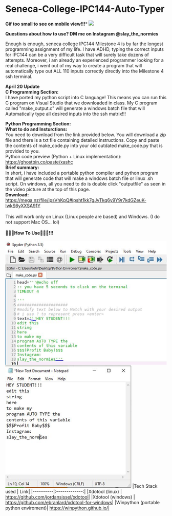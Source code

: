 # Seneca-College-IPC144-Auto-Typer
**Gif too small to see on mobile view!!!***
![](https://github.com/RetributionByRevenue/Seneca-College-IPC144-Auto-Typer/blob/master/github_display.gif?raw=true)

**Questions about how to use? DM me on Instagram @slay_the_normies**

Enough is enough, seneca college IPC144 Milestone 4 is by far the longest programming assignment of my life.
I have ADHD, typing the correct inputs for IPC144 can be a very difficult task that will surely take dozens of attempts.
Moreover, i am already an experienced programmer looking for a real challenge, i went out of my way to create a program that will automatically type out ALL 110 inputs correctly directly into the Milestone 4 ssh terminal. 

**April 20 Update**<br>
**C Programming Section:**<br>
I have ported my python script into C language! This means you can run this C program on Visual Studio that we downloaded in class.  My C program called "make_output.c" will generate a windows batch file that will Automatically type all desired inputs into the ssh matrix!!!

**Python Programming Section:**<br>
**What to do and Insturctions:**<br>
You need to download from the link provided below. You will download a zip file and there is a txt file containing detailed instructions. Copy and paste the contents of make_code.py into your old outdated make_code.py that is provided to you.<br>
Python code preview (Python + Linux implementation): https://ghostbin.co/paste/xashc<br>
**Brief summary:**<br>
In short, i have included a portable python compiler and python program that will generate code that will make a windows batch file or linux .sh script.  On windows, all you need to do is double click "outputfile" as seen in the video picture at the top of this page.<br>
**Download:** 
https://mega.nz/file/ipsVhKpQ#ipsht1kk7gJyTkq6y9Y9r7kdGZeuK-lwkS6yXXSA91Y
<br><br>
This will work only on Linux (Linux people are based) and Windows. (I do not support Mac OS... lol)<br>
<br>**👀🐍👀How To Use👀🐍👀!!!**<br><br>
![](https://github.com/RetributionByRevenue/Seneca-College-IPC144-Auto-Typer/blob/master/demo1.JPG?raw=true)<br>
![](https://github.com/RetributionByRevenue/Seneca-College-IPC144-Auto-Typer/blob/master/demo2.JPG?raw=true)
|Tech Stack used | Link|
|----------|:-------------:|
|Xdotool (linux) | https://github.com/jordansissel/xdotool|
|Xdotool (windows) | https://github.com/ebranlard/xdotool-for-windows|
|Winpython (portable python enviroment)| https://winpython.github.io/|
